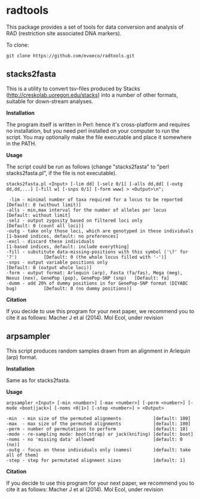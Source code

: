 
radtools
=======

This package provides a set of tools for data conversion and analysis of RAD (restriction site associated DNA markers).

To clone:

    git clone https://github.com/evoeco/radtools.git


stacks2fasta
--------------

This is a utility to convert tsv-files produced by Stacks (http://creskolab.uoregon.edu/stacks) into a number of other formats, suitable for down-stream analyses.

**Installation**

The program itself is written in Perl: hence it's cross-platform and requires no installation, but you need perl installed on your computer to run the script. You may optionally make the file executable and place it somewhere in the PATH.

**Usage**

The script could be run as follows (change "stacks2fasta" to "perl stacks2fasta.pl", if the file is not executable).

    stacks2fasta.pl <Input> [-lim dd] [-selz 0/1] [-alls dd,dd] [-outg dd,dd,...] [-fill w] [-snps 0/1] [-form www] > <Output>\n";

     -lim - minimal number of taxa required for a locus to be reported                 [Default: 0 (without limit)]
    -alls - min,max interval for the number of alleles per locus                       [Default: without limit]
    -selz - output zygosity based on filtered loci only                                [Default: 0 (count all loci)]
    -outg - take only those loci, which are genotyped in these individuals             [1-based indices, default: no preferences]
    -excl - discard these individuals                                                  [1-based indices, default: include everything]
    -fill - substitute data-missing-positions with this symbol ('\?' for '?')          [Default: 0 (the whole locus filled with '-')]
    -snps - output variable positions only                                             [Default: 0 (output whole loci)]
    -form - output format: Arlequin (arp), Fasta (fa/fas), Mega (meg), Nexus (nex), GenePop (pop), GenePop-SNP (snp)   [Default: fa]
    -dumm - add 20% of dummy positions in for GenePop-SNP format (DIYABC bug)          [Default: 0 (no dummy positions)]

**Citation**

If you decide to use this program for your next paper, we recommend you to cite it as follows:
Macher J et al (2014). Mol Ecol, under revision

arpsampler
--------------

This script produces random samples drawn from an alignment in Arlequin (arp) format.

**Installation**

Same as for stacks2fasta.

**Usage**

    arpsampler <Input> [-min <number>] [-max <number>] [-perm <number>] [-mode <boot|jack>] [-noms <0|1>] [-step <number>] > <Output>

    -min  - min size of the permuted alignments            [default: 100]
    -max  - max size of the permuted alignments            [default: 100]
    -perm - number of permutations to perform              [default: 10]
    -mode - re-sampling mode: boot(strap) or jack(knifing) [default: boot]
    -noms - no 'missing data' allowed                      [default: 0 (no)]
    -outg - focus on these individuals only (names)        [default: take all of them]
    -step - step for permutated alignment sizes            [default: 1]

**Citation**

If you decide to use this program for your next paper, we recommend you to cite it as follows:
Macher J et al (2014). Mol Ecol, under revision

